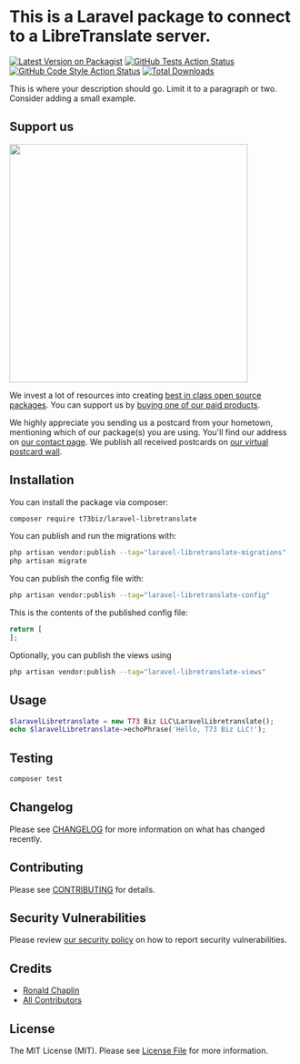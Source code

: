 # This is a Laravel package to connect to a LibreTranslate server.

[![Latest Version on Packagist](https://img.shields.io/packagist/v/t73biz/laravel-libretranslate.svg?style=flat-square)](https://packagist.org/packages/t73biz/laravel-libretranslate)
[![GitHub Tests Action Status](https://img.shields.io/github/actions/workflow/status/t73biz/laravel-libretranslate/run-tests.yml?branch=main&label=tests&style=flat-square)](https://github.com/t73biz/laravel-libretranslate/actions?query=workflow%3Arun-tests+branch%3Amain)
[![GitHub Code Style Action Status](https://img.shields.io/github/actions/workflow/status/t73biz/laravel-libretranslate/fix-php-code-style-issues.yml?branch=main&label=code%20style&style=flat-square)](https://github.com/t73biz/laravel-libretranslate/actions?query=workflow%3A"Fix+PHP+code+style+issues"+branch%3Amain)
[![Total Downloads](https://img.shields.io/packagist/dt/t73biz/laravel-libretranslate.svg?style=flat-square)](https://packagist.org/packages/t73biz/laravel-libretranslate)

This is where your description should go. Limit it to a paragraph or two. Consider adding a small example.

## Support us

[<img src="https://github-ads.s3.eu-central-1.amazonaws.com/laravel-libretranslate.jpg?t=1" width="419px" />](https://spatie.be/github-ad-click/laravel-libretranslate)

We invest a lot of resources into creating [best in class open source packages](https://spatie.be/open-source). You can support us by [buying one of our paid products](https://spatie.be/open-source/support-us).

We highly appreciate you sending us a postcard from your hometown, mentioning which of our package(s) you are using. You'll find our address on [our contact page](https://spatie.be/about-us). We publish all received postcards on [our virtual postcard wall](https://spatie.be/open-source/postcards).

## Installation

You can install the package via composer:

```bash
composer require t73biz/laravel-libretranslate
```

You can publish and run the migrations with:

```bash
php artisan vendor:publish --tag="laravel-libretranslate-migrations"
php artisan migrate
```

You can publish the config file with:

```bash
php artisan vendor:publish --tag="laravel-libretranslate-config"
```

This is the contents of the published config file:

```php
return [
];
```

Optionally, you can publish the views using

```bash
php artisan vendor:publish --tag="laravel-libretranslate-views"
```

## Usage

```php
$laravelLibretranslate = new T73 Biz LLC\LaravelLibretranslate();
echo $laravelLibretranslate->echoPhrase('Hello, T73 Biz LLC!');
```

## Testing

```bash
composer test
```

## Changelog

Please see [CHANGELOG](CHANGELOG.md) for more information on what has changed recently.

## Contributing

Please see [CONTRIBUTING](CONTRIBUTING.md) for details.

## Security Vulnerabilities

Please review [our security policy](../../security/policy) on how to report security vulnerabilities.

## Credits

- [Ronald Chaplin](https://github.com/t73biz)
- [All Contributors](../../contributors)

## License

The MIT License (MIT). Please see [License File](LICENSE.md) for more information.
